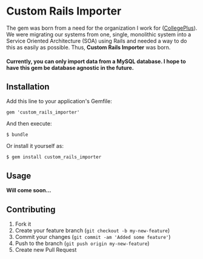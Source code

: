 # Custom Rails Importer

The gem was born from a need for the organization I work for ([CollegePlus](http://collegeplus.org)). We were migrating our systems from one, single, monolithic system into a Service Oriented Architecture (SOA) using Rails and needed a way to do this as easily as possible. Thus, **Custom Rails Importer** was born.

#### Currently, you can only import data from a MySQL database. I hope to have this gem be database agnostic in the future.

## Installation

Add this line to your application's Gemfile:

    gem 'custom_rails_importer'

And then execute:

    $ bundle

Or install it yourself as:

    $ gem install custom_rails_importer

## Usage

**Will come soon...**

## Contributing

1. Fork it
2. Create your feature branch (`git checkout -b my-new-feature`)
3. Commit your changes (`git commit -am 'Added some feature'`)
4. Push to the branch (`git push origin my-new-feature`)
5. Create new Pull Request
